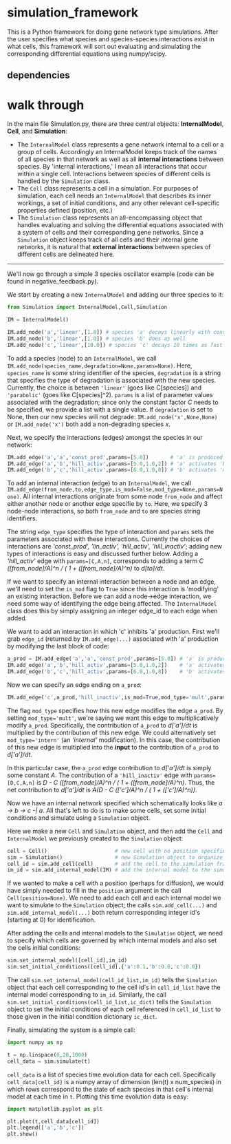 simulation_framework
====================

This is a Python framework for doing gene network type simulations. After the user specifies what species and species-species interactions exist in what cells, this framework will sort out evaluating and simulating the corresponding differential equations using numpy/scipy.

dependencies
------------



walk through
============

In the main file Simulation.py, there are three central objects: **InternalModel**, **Cell**, and **Simulation**:
 - The `InternalModel` class represents a gene network internal to a cell or a group of cells. Accordingly an InternalModel keeps track of the names of all species in that network as well as all **internal interactions** between species. By 'internal interactions,' I mean all interactions that occur within a single cell. Interactions between species of different cells is handled by the `Simulation` class. 
 - The `Cell` class represents a cell in a simulation. For purposes of simulation, each cell needs an `InternalModel` that describes its inner workings, a set of initial conditions, and any other relevant cell-specific properties defined (position, etc.)
 - The `Simulation` class represents an all-encompassing object that handles evaluating and solving the differential equations associated with a system of cells and their corresponding gene networks. Since a `Simulation` object keeps track of all cells and their internal gene networks, it is natural that **external interactions** between species of different cells are delineated here. 

* * *

We'll now go through a simple 3 species oscillator example (code can be found in negative_feedback.py).

We start by creating a new `InternalModel` and adding our three species to it:

```Python
from Simulation import InternalModel,Cell,Simulation

IM = InternalModel()

IM.add_node('a','linear',[1.0]) # species 'a' decays linearly with constant factor 1.0
IM.add_node('b','linear',[1.0]) # species 'b' does as well
IM.add_node('c','linear',[10.0]) # species 'c' decays 10 times as fast as 'a' or 'b'
```

To add a species (node) to an `InternalModel`, we call `IM.add_node(species_name,degradation=None,params=None)`. Here, `species_name` is some string identifier of the species, `degradation` is a string that specifies the type of degradation is associated with the new species. Currently, the choice is between `'linear'` (goes like C[species]) and `'parabolic'` (goes like C[species]^2). `params` is a list of parameter values associated with the degradation; since only the constant factor *C* needs to be specified, we provide a list with a single value. If `degradation` is set to None, then our new species will not degrade: `IM.add_node('x',None,None)` or `IM.add_node('x')` both add a non-degrading species *x*.

Next, we specify the interactions (edges) amongst the species in our network:

```Python
IM.add_edge('a','a','const_prod',params=[5.0])       # 'a' is produced at a constant rate
IM.add_edge('a','b','hill_activ',params=[5.0,1.0,2]) # 'a' activates 'b'
IM.add_edge('b','c','hill_activ',params=[6.0,1.0,8]) # 'b' activates 'c' (with a sharper cutoff)
```

To add an internal interaction (edge) to an `InternalModel`, we call `IM.add_edge(from_node,to,edge_type,is_mod=False,mod_type=None,params=None)`. All internal interactions originate from some node `from_node` and affect either another node or another edge specifie by `to`. Here, we specify 3 node-node interactions, so both `from_node` and `to` are species string identifiers. 

The string `edge_type` specifies the type of interaction and `params` sets the parameters associated with these interactions. Currently the choices of interactions are *'const_prod', 'lin_activ', 'hill_activ', 'hill_inactiv'*; adding new types of interactions is easy and discussed further below. Adding a *'hill_activ'* edge with `params=[C,A,n]`, corresponds to adding a term *C ([from_node]/A)^n / ( 1 + ([from_node]/A)^n)* to *d[to]/dt*. 

If we want to specify an internal interaction between a node and an edge, we'll need to set the `is_mod` flag to `True` since this interaction is 'modifying' an existing interaction. Before we can add a node->edge interaction, we need some way of identifying the edge being affected. The `InternalModel` class does this by simply assigning an integer edge_id to each edge when added. 

We want to add an interaction in which 'c' inhibits 'a' production. First we'll grab `edge_id` (returned by `IM.add_edge(...)` associated with 'a' production by modifying the last block of code:

```Python
a_prod = IM.add_edge('a','a','const_prod',params=[5.0]) # 'a' is produced at a constant rate
IM.add_edge('a','b','hill_activ',params=[5.0,1.0,2])    # 'a' activates 'b'
IM.add_edge('b','c','hill_activ',params=[6.0,1.0,8])    # 'b' activates 'c' (with a sharper cutoff)
```

Now we can specify an edge ending on `a_prod`:

```Python
IM.add_edge('c',a_prod,'hill_inactiv',is_mod=True,mod_type='mult',params=[1.0,1.0,0.3,8])
```

The flag `mod_type` specifies how this new edge modifies the edge `a_prod`. By setting `mod_type='mult'`, we're saying we want this edge to multiplicatively modify `a_prod`. Specifically, the contribution of `a_prod` to *d['a']/dt* is multiplied by the contribution of this new edge. We could alternatively set `mod_type='intern'` (an *'internal'* modification). In this case, the contribution of this new edge is multiplied into the **input** to the contribution of `a_prod` to *d['a']/dt*. 

In this particular case, the `a_prod` edge contribution to *d['a']/dt* is simply some constant *A*. The contribution of a `'hill_inactiv'` edge with `params=[D,C,A,n]` is *D - C ([from_node]/A)^n / ( 1 + ([from_node]/A)^n)*. Thus, the net contribution to *d['a']/dt* is *A(D - C (['c']/A)^n / ( 1 + (['c']/A)^n))*.


Now we have an internal network specified which schematically looks like *a -> b -> c -| a*. All that's left to do is to make some cells, set some initial conditions and simulate using a `Simulation` object.

Here we make a new `Cell` and `Simulation` object, and then add the `Cell` and `InternalModel` we previously created to the `Simulation` object:

```Python
cell = Cell()                      # new cell with no position specified
sim = Simulation()                 # new Simulation object to organize everything
cell_id = sim.add_cell(cell)       # add the cell to the simulation framework
im_id = sim.add_internal_model(IM) # add the internal model to the simulation framework
```

If we wanted to make a cell with a position (perhaps for diffusion), we would have simply needed to fill in the `position` argument in the call `Cell(position=None)`. We need to add each cell and each internal model we want to simulate to the `Simulation` object; the calls `sim.add_cell(...)` and `sim.add_internal_model(...)` both return corresponding integer id's (starting at 0) for identification. 

After adding the cells and internal models to the `Simulation` object, we need to specify which cells are governed by which internal models and also set the cells initial conditions:

```Python
sim.set_internal_model([cell_id],im_id)
sim.set_initial_conditions([cell_id],{'a':0.1,'b':0.0,'c':0.0})
```

The call `sim.set_internal_model(cell_id_list,im_id)` tells the `Simulation` object that each cell corresponding to the cell id's in `cell_id_list` have the internal model corresponding to `im_id`. Similarly, the call `sim.set_initial_conditions(cell_id_list,ic_dict)` tells the `Simulation` object to set the initial conditions of each cell referenced in `cell_id_list` to those given in the initial condition dictionary `ic_dict`. 

Finally, simulating the system is a simple call:

```Python
import numpy as np

t = np.linspace(0,20,1000)
cell_data = sim.simulate(t)
```

`cell_data` is a list of species time evolution data for each cell. Specifically `cell_data[cell_id]` is a numpy array of dimension (len(t) x num_species) in which rows correspond to the state of each species in that cell's internal model at each time in `t`. Plotting this time evolution data is easy:

```Python
import matplotlib.pyplot as plt

plt.plot(t,cell_data[cell_id])
plt.legend(['a','b','c'])
plt.show()
```



